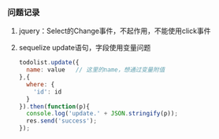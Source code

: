 ### 问题记录
1. jquery：Select的Change事件，不起作用，不能使用click事件
2. sequelize update语句，字段使用变量问题

    ```javascript
    todolist.update({
      name: value   // 这里的name，想通过变量附值
    },{
      where: {
        'id': id
      }
    }).then(function(p){
      console.log('update.' + JSON.stringify(p));
      res.send('success');
    });
    ```